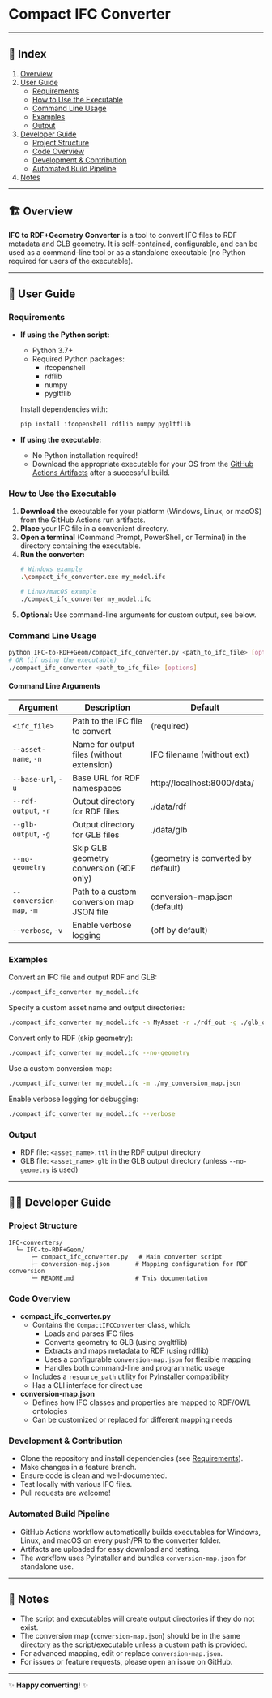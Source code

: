 # Compact IFC Converter

---

## 📑 Index
1. [Overview](#overview)
2. [User Guide](#user-guide)
    - [Requirements](#requirements)
    - [How to Use the Executable](#how-to-use-the-executable)
    - [Command Line Usage](#command-line-usage)
    - [Examples](#examples)
    - [Output](#output)
3. [Developer Guide](#developer-guide)
    - [Project Structure](#project-structure)
    - [Code Overview](#code-overview)
    - [Development & Contribution](#development--contribution)
    - [Automated Build Pipeline](#automated-build-pipeline)
4. [Notes](#notes)

---

## 🏗️ Overview

**IFC to RDF+Geometry Converter** is a tool to convert IFC files to RDF metadata and GLB geometry. It is self-contained, configurable, and can be used as a command-line tool or as a standalone executable (no Python required for users of the executable).

---

## 👤 User Guide

### Requirements

- **If using the Python script:**
  - Python 3.7+
  - Required Python packages:
    - ifcopenshell
    - rdflib
    - numpy
    - pygltflib

  Install dependencies with:
  ```sh
  pip install ifcopenshell rdflib numpy pygltflib
  ```

- **If using the executable:**
  - No Python installation required!
  - Download the appropriate executable for your OS from the [GitHub Actions Artifacts](../../actions) after a successful build.

### How to Use the Executable

1. **Download** the executable for your platform (Windows, Linux, or macOS) from the GitHub Actions run artifacts.
2. **Place** your IFC file in a convenient directory.
3. **Open a terminal** (Command Prompt, PowerShell, or Terminal) in the directory containing the executable.
4. **Run the converter:**
   ```sh
   # Windows example
   .\compact_ifc_converter.exe my_model.ifc

   # Linux/macOS example
   ./compact_ifc_converter my_model.ifc
   ```
5. **Optional:** Use command-line arguments for custom output, see below.

### Command Line Usage

```sh
python IFC-to-RDF+Geom/compact_ifc_converter.py <path_to_ifc_file> [options]
# OR (if using the executable)
./compact_ifc_converter <path_to_ifc_file> [options]
```

#### Command Line Arguments

| Argument                | Description                                                      | Default                        |
|-------------------------|------------------------------------------------------------------|--------------------------------|
| `<ifc_file>`            | Path to the IFC file to convert                                  | (required)                     |
| `--asset-name`, `-n`    | Name for output files (without extension)                        | IFC filename (without ext)     |
| `--base-url`, `-u`      | Base URL for RDF namespaces                                      | http://localhost:8000/data/    |
| `--rdf-output`, `-r`    | Output directory for RDF files                                   | ./data/rdf                     |
| `--glb-output`, `-g`    | Output directory for GLB files                                   | ./data/glb                     |
| `--no-geometry`         | Skip GLB geometry conversion (RDF only)                          | (geometry is converted by default) |
| `--conversion-map`, `-m`| Path to a custom conversion map JSON file                        | conversion-map.json (default)  |
| `--verbose`, `-v`       | Enable verbose logging                                           | (off by default)               |

### Examples

Convert an IFC file and output RDF and GLB:
```sh
./compact_ifc_converter my_model.ifc
```

Specify a custom asset name and output directories:
```sh
./compact_ifc_converter my_model.ifc -n MyAsset -r ./rdf_out -g ./glb_out
```

Convert only to RDF (skip geometry):
```sh
./compact_ifc_converter my_model.ifc --no-geometry
```

Use a custom conversion map:
```sh
./compact_ifc_converter my_model.ifc -m ./my_conversion_map.json
```

Enable verbose logging for debugging:
```sh
./compact_ifc_converter my_model.ifc --verbose
```

### Output
- RDF file: `<asset_name>.ttl` in the RDF output directory
- GLB file: `<asset_name>.glb` in the GLB output directory (unless `--no-geometry` is used)

---

## 👩‍💻 Developer Guide

### Project Structure
```
IFC-converters/
  └─ IFC-to-RDF+Geom/
      ├─ compact_ifc_converter.py   # Main converter script
      ├─ conversion-map.json       # Mapping configuration for RDF conversion
      └─ README.md                 # This documentation
```

### Code Overview
- **compact_ifc_converter.py**
  - Contains the `CompactIFCConverter` class, which:
    - Loads and parses IFC files
    - Converts geometry to GLB (using pygltflib)
    - Extracts and maps metadata to RDF (using rdflib)
    - Uses a configurable `conversion-map.json` for flexible mapping
    - Handles both command-line and programmatic usage
  - Includes a `resource_path` utility for PyInstaller compatibility
  - Has a CLI interface for direct use
- **conversion-map.json**
  - Defines how IFC classes and properties are mapped to RDF/OWL ontologies
  - Can be customized or replaced for different mapping needs

### Development & Contribution
- Clone the repository and install dependencies (see [Requirements](#requirements)).
- Make changes in a feature branch.
- Ensure code is clean and well-documented.
- Test locally with various IFC files.
- Pull requests are welcome!

### Automated Build Pipeline
- GitHub Actions workflow automatically builds executables for Windows, Linux, and macOS on every push/PR to the converter folder.
- Artifacts are uploaded for easy download and testing.
- The workflow uses PyInstaller and bundles `conversion-map.json` for standalone use.

---

## 📝 Notes
- The script and executables will create output directories if they do not exist.
- The conversion map (`conversion-map.json`) should be in the same directory as the script/executable unless a custom path is provided.
- For advanced mapping, edit or replace `conversion-map.json`.
- For issues or feature requests, please open an issue on GitHub.

---

✨ **Happy converting!** ✨